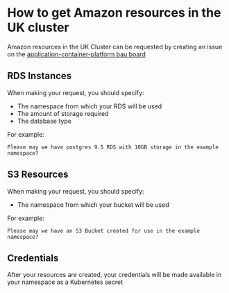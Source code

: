 # How to get Amazon resources in the UK cluster

Amazon resources in the UK Cluster can be requested by creating an issue on the [application-container-platform bau board](https://github.com/UKHomeOffice/application-container-platform-bau/issues)

## RDS Instances
When making your request, you should specify:
* The namespace from which your RDS will be used
* The amount of storage required
* The database type

For example:
```
Please may we have postgres 9.5 RDS with 10GB storage in the example namespace?
```

## S3 Resources
When making your request, you should specify:
* The namespace from which your bucket will be used

For example:
```
Please may we have an S3 Bucket created for use in the example namespace?
```

## Credentials
After your resources are created, your credentials will be made available in your namespace as a Kubernetes secret

